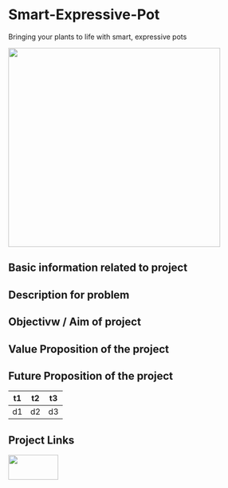 # Smart-Expressive-Pot
Bringing your plants to life with smart, expressive pots

<img src ="https://user-images.githubusercontent.com/83647206/219926655-4d209fb8-d2ac-4ccb-8a87-718523876854.jpg" width = "425" height = "400">

## Basic information related to project

## Description for problem

## Objectivw / Aim of project

## Value Proposition of the project

## Future Proposition of the project


| t1 | t2 | t3 |
| --- | --- | --- |
| d1 | d2 | d3 |

## Project Links

<a href="https://www.youtube.com/embed/EJAyWBuKeQI" title="YouTube video player"> <img src="https://user-images.githubusercontent.com/83647206/219932066-e39b40e9-ffee-4b79-91eb-bd7defbec70b.png" width=100 height=50 > </a>

